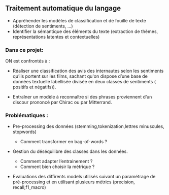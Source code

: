 ## Traitement automatique du langage

* Appréhender les modèles de classification et de fouille de texte (détection de sentiments, …)
* Identifier la sémantique des éléments du texte (extraction de thèmes, représentations latentes et contextuelles)


### Dans ce projet:
ON est confrontés à :

* Réaliser une classification des avis des internautes selon les
sentiments qu’ils portent sur les films, sachant qu'on dispose d’une base de données textuelle labellisée divisée en deux classes de sentiments ( positifs et négatifs)).

* Entraîner un modèle à reconnaître si des phrases proviennent d’un discour
prononcé par Chirac ou par Mitterrand.

### Problématiques :

* Pre-processing des données (stemming,tokenization,lettres minuscules, stopwords)
   * Comment transformer en bag-of-words ?

* Gestion du déséquilibre des classes dans les données.
   * Comment adapter l’entrainement ?
   * Comment bien choisir la métrique ?
   
* Evaluations des diffirents models utilisés suivant un paramétrage de pré-processing et en utilisant plusieurs métrics (precision, recall,f1_macro)
